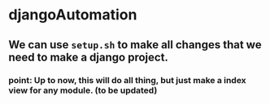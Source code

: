 # djangoAutomation

## We can use `setup.sh` to make all changes that we need to make a django project.

### point: Up to now, this will do all thing, but just make a index view for any module. (to be updated)
